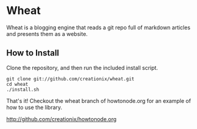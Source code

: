 # Wheat

Wheat is a blogging engine that reads a git repo full of markdown articles and presents them as a website.

## How to Install

Clone the repository, and then run the included install script.

    git clone git://github.com/creationix/wheat.git
    cd wheat
    ./install.sh

That's it!  Checkout the wheat branch of howtonode.org for an example of how to use the library.

<http://github.com/creationix/howtonode.org>
